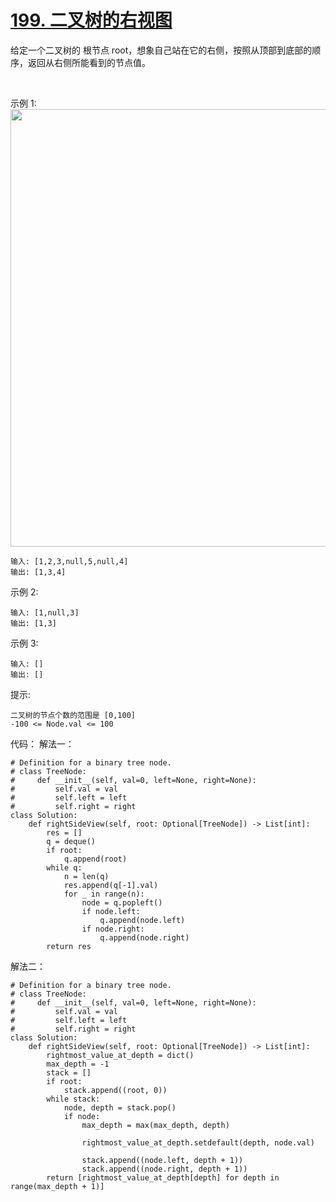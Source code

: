 # [199. 二叉树的右视图](https://leetcode-cn.com/problems/binary-tree-right-side-view/)

给定一个二叉树的 根节点 root，想象自己站在它的右侧，按照从顶部到底部的顺序，返回从右侧所能看到的节点值。

 

示例 1:
<img src="https://assets.leetcode.com/uploads/2021/02/14/tree.jpg" width="700" />

```
输入: [1,2,3,null,5,null,4]
输出: [1,3,4]
```
示例 2:
```
输入: [1,null,3]
输出: [1,3]
```
示例 3:
```
输入: []
输出: []
```

提示:
```
二叉树的节点个数的范围是 [0,100]
-100 <= Node.val <= 100 
```

代码：
解法一：
```python3
# Definition for a binary tree node.
# class TreeNode:
#     def __init__(self, val=0, left=None, right=None):
#         self.val = val
#         self.left = left
#         self.right = right
class Solution:
    def rightSideView(self, root: Optional[TreeNode]) -> List[int]:
        res = []
        q = deque()
        if root:
            q.append(root)
        while q:
            n = len(q)
            res.append(q[-1].val)
            for _ in range(n):
                node = q.popleft()
                if node.left:
                    q.append(node.left)
                if node.right:
                    q.append(node.right)
        return res
```

解法二：
```python3
# Definition for a binary tree node.
# class TreeNode:
#     def __init__(self, val=0, left=None, right=None):
#         self.val = val
#         self.left = left
#         self.right = right
class Solution:
    def rightSideView(self, root: Optional[TreeNode]) -> List[int]:
        rightmost_value_at_depth = dict()
        max_depth = -1
        stack = []
        if root:
            stack.append((root, 0))
        while stack:
            node, depth = stack.pop()
            if node:
                max_depth = max(max_depth, depth)

                rightmost_value_at_depth.setdefault(depth, node.val)

                stack.append((node.left, depth + 1))
                stack.append((node.right, depth + 1))
        return [rightmost_value_at_depth[depth] for depth in range(max_depth + 1)]
```